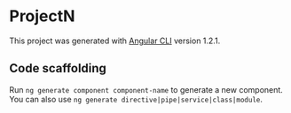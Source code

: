# ProjectN

This project was generated with [Angular CLI](https://github.com/angular/angular-cli) version 1.2.1.

## Code scaffolding

Run `ng generate component component-name` to generate a new component. You can also use `ng generate directive|pipe|service|class|module`.

